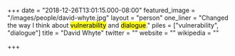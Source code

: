 +++
date = "2018-12-26T13:01:15.000-08:00"
featured_image = "/images/people/david-whyte.jpg"
layout = "person"
one_liner = "Changed the way I think about <mark>vulnerability</mark> and <mark>dialogue</mark>."
piles = ["vulnerability", "dialogue"]
title = "David Whyte"
twitter = ""
website = ""
wikipedia = ""

+++
